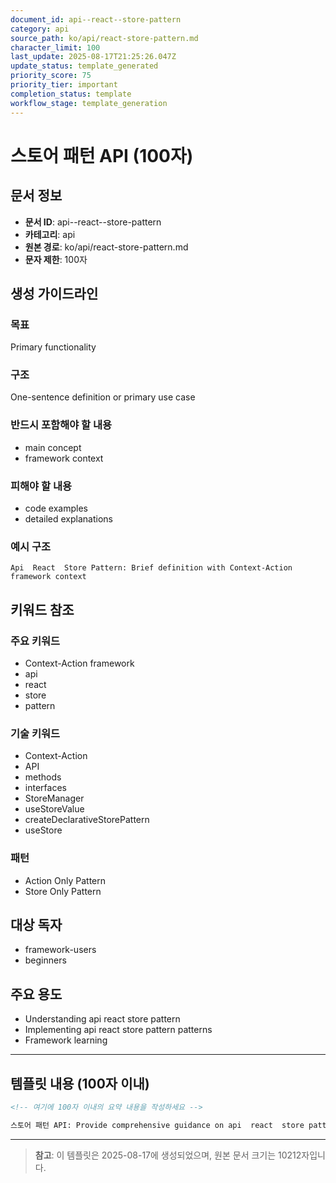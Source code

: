```yaml
---
document_id: api--react--store-pattern
category: api
source_path: ko/api/react-store-pattern.md
character_limit: 100
last_update: 2025-08-17T21:25:26.047Z
update_status: template_generated
priority_score: 75
priority_tier: important
completion_status: template
workflow_stage: template_generation
---
```


# 스토어 패턴 API (100자)

## 문서 정보
- **문서 ID**: api--react--store-pattern
- **카테고리**: api
- **원본 경로**: ko/api/react-store-pattern.md
- **문자 제한**: 100자

## 생성 가이드라인

### 목표
Primary functionality

### 구조
One-sentence definition or primary use case

### 반드시 포함해야 할 내용
- main concept
- framework context

### 피해야 할 내용  
- code examples
- detailed explanations

### 예시 구조
```
Api  React  Store Pattern: Brief definition with Context-Action framework context
```

## 키워드 참조

### 주요 키워드
- Context-Action framework
- api
- react
- store
- pattern

### 기술 키워드
- Context-Action
- API
- methods
- interfaces
- StoreManager
- useStoreValue
- createDeclarativeStorePattern
- useStore

### 패턴
- Action Only Pattern
- Store Only Pattern

## 대상 독자
- framework-users
- beginners

## 주요 용도
- Understanding api  react  store pattern
- Implementing api  react  store pattern patterns
- Framework learning

---

## 템플릿 내용 (100자 이내)

```markdown
<!-- 여기에 100자 이내의 요약 내용을 작성하세요 -->

스토어 패턴 API: Provide comprehensive guidance on api  react  store pattern의 핵심 개념과 Context-Action 프레임워크에서의 역할을 간단히 설명.
```

---

> **참고**: 이 템플릿은 2025-08-17에 생성되었으며, 
> 원본 문서 크기는 10212자입니다.
